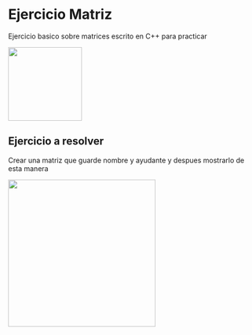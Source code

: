 # Ejercicio Matriz

Ejercicio basico sobre matrices escrito en C++ para practicar

<img src="https://upload.wikimedia.org/wikipedia/commons/thumb/1/18/ISO_C%2B%2B_Logo.svg/1200px-ISO_C%2B%2B_Logo.svg.png" width=150/>

## Ejercicio a resolver

Crear una matriz que guarde nombre y ayudante y despues mostrarlo de esta manera

<img src="https://user-images.githubusercontent.com/72284556/136622635-89ba43e4-c1cf-4359-bc18-10f726c0c608.png" width=300/>
